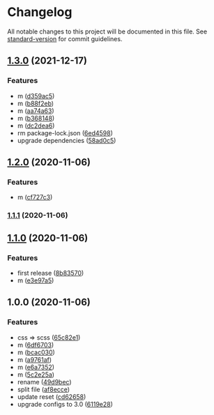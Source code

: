 # Changelog

All notable changes to this project will be documented in this file. See [standard-version](https://github.com/conventional-changelog/standard-version) for commit guidelines.

## [1.3.0](https://github.com/donniean/styles/compare/v1.2.0...v1.3.0) (2021-12-17)

### Features

- m ([d359ac5](https://github.com/donniean/styles/commit/d359ac56bab7bc76ad91dfd93be2ac6286fbfc71))
- m ([b88f2eb](https://github.com/donniean/styles/commit/b88f2eb12bb2df6ec3131064eb2496cb7fa75df4))
- m ([aa74a63](https://github.com/donniean/styles/commit/aa74a63e791c9949cab0757c193620fa2623c44b))
- m ([b368148](https://github.com/donniean/styles/commit/b368148263de9ca7af9b0c3a5d2d3aae32e7558c))
- m ([dc2dea6](https://github.com/donniean/styles/commit/dc2dea635b24624410c13864c57a81ee004d5bfa))
- rm package-lock.json ([6ed4598](https://github.com/donniean/styles/commit/6ed459800681361610962a84041837db038a0494))
- upgrade dependencies ([58ad0c5](https://github.com/donniean/styles/commit/58ad0c57b8642d2dcc98085d8c7a7f2de8534ed2))

## [1.2.0](https://github.com/donniean/styles/compare/v1.1.1...v1.2.0) (2020-11-06)

### Features

- m ([cf727c3](https://github.com/donniean/styles/commit/cf727c3c585efc4254029ef7ef3cb2d4260c2628))

### [1.1.1](https://github.com/donniean/styles/compare/v1.1.0...v1.1.1) (2020-11-06)

## [1.1.0](https://github.com/donniean/styles/compare/v1.0.0...v1.1.0) (2020-11-06)

### Features

- first release ([8b83570](https://github.com/donniean/styles/commit/8b83570a94801ab05fe3ff6e670939257c3dec42))
- m ([e3e97a5](https://github.com/donniean/styles/commit/e3e97a53da52b4dc82fe62e83e3642950d741864))

## 1.0.0 (2020-11-06)

### Features

- css => scss ([65c82e1](https://github.com/donniean/styles/commit/65c82e10f20fcc65e92b08fb2687936fbbdbf168))
- m ([6df6703](https://github.com/donniean/styles/commit/6df67032c0850a4df6cbc3febf92e64ecbcd5a71))
- m ([bcac030](https://github.com/donniean/styles/commit/bcac03067012c791a90a61add64ed7837b3b62e1))
- m ([a9761af](https://github.com/donniean/styles/commit/a9761affeac4335233d30aec1020ce36b229385e))
- m ([e6a7352](https://github.com/donniean/styles/commit/e6a735264d5993c45cf33b9dc1be364cbe629a2f))
- m ([5c2e25a](https://github.com/donniean/styles/commit/5c2e25a1132ee1dff20fc0b2cfd4ab2c4a8a7ab1))
- rename ([49d9bec](https://github.com/donniean/styles/commit/49d9bec0306e14838d1631e32facd7267d372507))
- split file ([af8ecce](https://github.com/donniean/styles/commit/af8ecce5d1504d045b725a521f674ed59d03da3f))
- update reset ([cd62658](https://github.com/donniean/styles/commit/cd62658f1ae6ea04353845b05b2cc5621a97eb20))
- upgrade configs to 3.0 ([6119e28](https://github.com/donniean/styles/commit/6119e28241e64bff2b7a4cc2b0eb9291aa290256))
